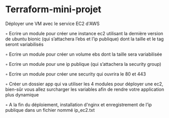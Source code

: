 # Terraform-mini-projet
Déployer une VM avec le service EC2 d'AWS

◦ Ecrire un module pour créer une instance ec2 utilisant la dernière version de ubuntu bionic (qui 
s’attachera l’ebs et l’ip publique) dont la taille et le tag seront variabilisés

◦ Ecrire un module pour créer un volume ebs dont la taille sera variabilisée

◦ Ecrire un module pour une ip publique (qui s’attachera la security group)

◦ Ecrire un module pour créer une security qui ouvrira le 80 et 443

◦ Créer un dossier app qui va utiliser les 4 modules pour déployer une ec2, bien-sûr vous allez surcharger 
les variables afin de rendre votre application plus dynamique

◦ A la fin du déploiement, installation d'nginx et enregistrement de l’ip publique dans un fichier nommé ip_ec2.txt
